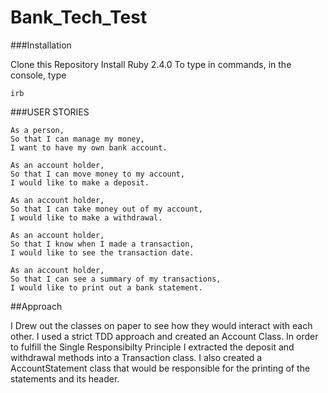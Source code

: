 # Bank_Tech_Test

###Installation

Clone this Repository
Install Ruby 2.4.0
To type in commands, in the console, type

```
irb
```

###USER STORIES

```
As a person,
So that I can manage my money,
I want to have my own bank account.

As an account holder,
So that I can move money to my account,
I would like to make a deposit.

As an account holder,
So that I can take money out of my account,
I would like to make a withdrawal.

As an account holder,
So that I know when I made a transaction,
I would like to see the transaction date. 

As an account holder,
So that I can see a summary of my transactions,
I would like to print out a bank statement.
```

##Approach

I Drew out the classes on paper to see how they would interact with each other. I used a strict TDD approach and created an Account Class. In order to fulfill the Single Responsibilty Principle I extracted the deposit and withdrawal methods into a Transaction class. I also created a AccountStatement class that would be responsible for the printing of the statements and its header.